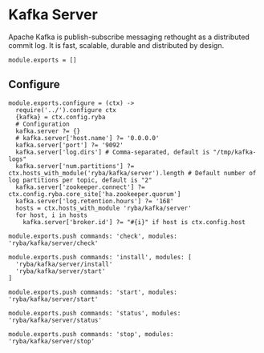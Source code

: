 
# Kafka Server

Apache Kafka is publish-subscribe messaging rethought as a distributed commit
log. It is fast, scalable, durable and distributed by design.

    module.exports = []

## Configure

    module.exports.configure = (ctx) ->
      require('../').configure ctx
      {kafka} = ctx.config.ryba
      # Configuration
      kafka.server ?= {}
      # kafka.server['host.name'] ?= '0.0.0.0'
      kafka.server['port'] ?= '9092'
      kafka.server['log.dirs'] # Comma-separated, default is "/tmp/kafka-logs"
      kafka.server['num.partitions'] ?= ctx.hosts_with_module('ryba/kafka/server').length # Default number of log partitions per topic, default is "2"
      kafka.server['zookeeper.connect'] ?= ctx.config.ryba.core_site['ha.zookeeper.quorum']
      kafka.server['log.retention.hours'] ?= '168'
      hosts = ctx.hosts_with_module 'ryba/kafka/server'
      for host, i in hosts
        kafka.server['broker.id'] ?= "#{i}" if host is ctx.config.host

    module.exports.push commands: 'check', modules: 'ryba/kafka/server/check'

    module.exports.push commands: 'install', modules: [
      'ryba/kafka/server/install'
      'ryba/kafka/server/start'
    ]

    module.exports.push commands: 'start', modules: 'ryba/kafka/server/start'

    module.exports.push commands: 'status', modules: 'ryba/kafka/server/status'

    module.exports.push commands: 'stop', modules: 'ryba/kafka/server/stop'
